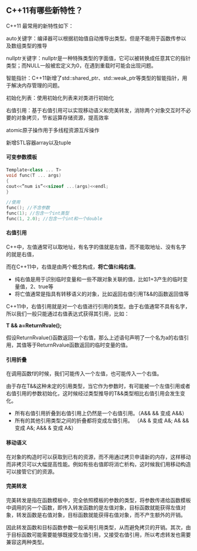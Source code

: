 ## C++11有哪些新特性？

C++11 最常用的新特性如下：

auto关键字：编译器可以根据初始值自动推导出类型。但是不能用于函数传参以及数组类型的推导

nullptr关键字：nullptr是一种特殊类型的字面值，它可以被转换成任意其它的指针类型；而NULL一般被宏定义为0，在遇到重载时可能会出现问题。

智能指针：C++11新增了std::shared_ptr、std::weak_ptr等类型的智能指针，用于解决内存管理的问题。

初始化列表：使用初始化列表来对类进行初始化

右值引用：基于右值引用可以实现移动语义和完美转发，消除两个对象交互时不必要的对象拷贝，节省运算存储资源，提高效率

atomic原子操作用于多线程资源互斥操作

新增STL容器array以及tuple



#### 可变参数模板

```c++
Template<class ... T>
void func(T ... args)
{
cout<<”num is”<<sizeof ...(args)<<endl;
}

//使用
func(); //不含参数
func(1); //包含一个int类型
func(1, 2.0); //包含一个int和一个double
```



#### 右值引用

C++中，左值通常可以取地址，有名字的值就是左值，而不能取地址、没有名字的就是右值，

而在C++11中，右值是由两个概念构成，**将亡值**和**纯右值**。

- 纯右值是用于识别临时变量和一些不跟对象关联的值，比如1+3产生的临时变量值，2、true等
- 将亡值通常是指具有转移语义的对象，比如返回右值引用T&&的函数返回值等

C++11中，右值引用就是对一个右值进行引用的类型。由于右值通常不具有名字，所以我们一般只能通过右值表达式获得其引用，比如：

**T && a=ReturnRvale();**

假设ReturnRvalue()函数返回一个右值，那么上述语句声明了一个名为a的右值引用，其值等于ReturnRvalue函数返回的临时变量的值。



#### 引用折叠

在调用函数f的时候，我们可能传入一个左值，也可能传入一个右值。

由于存在T&&这种未定的引用类型，当它作为参数时，有可能被一个左值引用或者右值引用的参数初始化，这时候经过类型推导的T&&类型相比右值引用会发生变化。

- 所有右值引用折叠到右值引用上仍然是一个右值引用。（A&& && 变成 A&&）
- 所有的其他引用类型之间的折叠都将变成左值引用。 （A& & 变成 A&; A& && 变成 A&; A&& & 变成 A&）



#### 移动语义

在对象的构造时可以获取到已有的资源，而不用通过拷贝申请新的内存，这样移动而非拷贝可以大幅提高性能。例如有些右值即将消亡析构，这时候我们用移动构造可以接管它们的资源。



#### 完美转发

完美转发是指在函数模板中，完全依照模板的参数的类型，将参数传递给函数模板中调用的另一个函数，即传入转发函数的是左值对象，目标函数就能获得左值对象，转发函数是右值对象，目标函数就能获得右值对象，而不产生额外的开销。

因此转发函数和目标函数参数一般采用引用类型，从而避免拷贝的开销。其次，由于目标函数可能需要能够既接受左值引用，又接受右值引用，所以考虑转发也需要兼容这两种类型。
